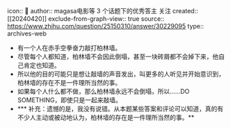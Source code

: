 icon:: 💾
author:: magasa电影等 3 个话题下的优秀答主 关注
created:: [[20240420]]
exclude-from-graph-view:: true
source:: https://www.zhihu.com/question/25150310/answer/30229095
type:: archives-web

- 有一个人在赤手空拳奋力敲打柏林墙。
- 尽管每个人都知道，柏林墙不会因此倒塌，甚至一块砖屑都不会掉下来，他自己肯定也知道。
- 所以他的目的可能只是想让敲墙的声音发出，叫更多的人听见并开始意识到，柏林墙的存在不是一件理所当然的事。
- 如果每个人什么都不做，那么柏林墙永远不会倒塌，所以……DO SOMETHING，即使只是一起来敲墙。
- *** 补充：遗憾的是，我没有说错。从本题某些答案和评论可以知道，真的有不少人主动或被动地认为，柏林墙的存在是一件理所当然的事。**